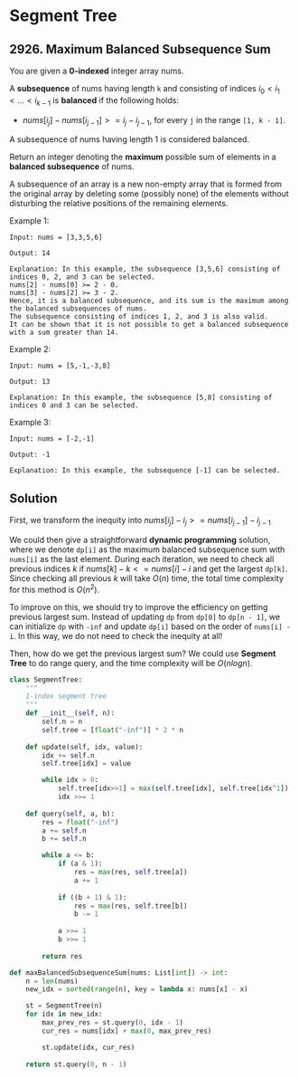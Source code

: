 # Segment Tree

## 2926. Maximum Balanced Subsequence Sum

You are given a __0-indexed__ integer array nums.

A __subsequence__ of nums having length `k` and consisting of indices $i_0 < i_1 < ... < i_{k-1}$ is __balanced__ if the following holds:

- $nums[i_j] - nums[i_{j-1}] >= i_j - i_{j-1}$, for every `j` in the range `[1, k - 1]`.

A subsequence of nums having length 1 is considered balanced.

Return an integer denoting the __maximum__ possible sum of elements in a __balanced subsequence__ of nums.

A subsequence of an array is a new non-empty array that is formed from the original array by deleting some (possibly none) of the elements without disturbing the relative positions of the remaining elements.

Example 1:

```text
Input: nums = [3,3,5,6]

Output: 14

Explanation: In this example, the subsequence [3,5,6] consisting of indices 0, 2, and 3 can be selected.
nums[2] - nums[0] >= 2 - 0.
nums[3] - nums[2] >= 3 - 2.
Hence, it is a balanced subsequence, and its sum is the maximum among the balanced subsequences of nums.
The subsequence consisting of indices 1, 2, and 3 is also valid.
It can be shown that it is not possible to get a balanced subsequence with a sum greater than 14.
```

Example 2:

```text
Input: nums = [5,-1,-3,8]

Output: 13

Explanation: In this example, the subsequence [5,8] consisting of indices 0 and 3 can be selected.
```

Example 3:

```text
Input: nums = [-2,-1]

Output: -1

Explanation: In this example, the subsequence [-1] can be selected.
```

## Solution

First, we transform the inequity into $nums[i_j] - i_j >= nums[i_{j-1}] - i_{j-1}$

We could then give a straightforward __dynamic programming__ solution, where we denote `dp[i]` as the maximum balanced subsequence sum with `nums[i]` as the last element. During each iteration, we need to check all previous indices $k$ if $nums[k] - k <= nums[i] - i$ and get the largest `dp[k]`. Since checking all previous $k$ will take $O(n)$ time, the total time complexity for this method is $O(n^2)$.

To improve on this, we should try to improve the efficiency on getting previous largest sum. Instead of updating `dp` from `dp[0]` to `dp[n - 1]`, we can initialize `dp` with `-inf` and update `dp[i]` based on the order of `nums[i] - i`. In this way, we do not need to check the inequity at all!

Then, how do we get the previous largest sum? We could use __Segment Tree__ to do range query, and the time complexity will be $O(nlogn)$.

```python
class SegmentTree:
    """
    1-index segment tree
    """
    def __init__(self, n):
        self.n = n
        self.tree = [float("-inf")] * 2 * n
    
    def update(self, idx, value):
        idx += self.n
        self.tree[idx] = value

        while idx > 0:
            self.tree[idx>>1] = max(self.tree[idx], self.tree[idx^1])
            idx >>= 1
    
    def query(self, a, b):
        res = float("-inf")
        a += self.n
        b += self.n

        while a <= b:
            if (a & 1):
                res = max(res, self.tree[a])
                a += 1
            
            if ((b + 1) & 1):
                res = max(res, self.tree[b])
                b -= 1
            
            a >>= 1
            b >>= 1
        
        return res

def maxBalancedSubsequenceSum(nums: List[int]) -> int:
    n = len(nums)
    new_idx = sorted(range(n), key = lambda x: nums[x] - x)

    st = SegmentTree(n)
    for idx in new_idx:
        max_prev_res = st.query(0, idx - 1)
        cur_res = nums[idx] + max(0, max_prev_res)

        st.update(idx, cur_res)
    
    return st.query(0, n - 1)
```
